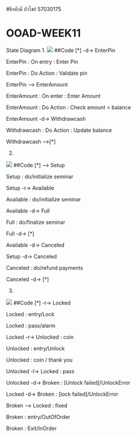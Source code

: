 #ธีรศักดิ์ บัวไขย์ 57030175
# OOAD-WEEK11
State Diagram
1.
![](http://www.plantuml.com/plantuml/img/YzQALT1DqRLJSCqhIIqAoCpZWZ4Kh1JyynHIyqgAAe5CiAW2chnBle9ZSabcFeWTbfYJcP9OagfGWAn65sQoOsv-QLu95n8RRZxGN9ZvM5KXs-ASaPgShP08aR9HI4hCISnBJaNH0FPDU6P9HafHOdboOd465p87pRpG0h2ROUQWg0IwFLeh5W00)
##Code
[*] -d-> EnterPin

EnterPin : On entry : Enter Pin

EnterPin : Do Action : Validate pin

EnterPin --> EnterAmount

EnterAmount : On enter : Enter Amount

EnterAmount : Do Action : Check amount < balance

EnterAmount -d-> Withdrawcash

Withdrawcash : Do Action : Update balance

Withdrawcash -->[*]

2.
![](http://www.plantuml.com/plantuml/img/YzQALT3LjLC8JYqfBU02amfM2Ydv-fbvcIMPYJcPLQaAnQcvcNc9HL1PtIAWSiUonCoSnAISL2uu2wSsX0hT5A1MjzAS72uG0T6G1bI3eXmi1LOPhHMBhjavCIyvDISr1UOM534O0s9mKMfQQLwAGa5YPMvgNaanGXPcDW00)
##Code
[*] --> Setup

Setup : do/initialize seminar

Setup -r-> Available

Available : do/initialize seminar

Available -d-> Full

Full : do/finalize seminar

Full -d-> [*]

Available -d-> Canceled

Setup -d-> Canceled

Canceled : do/refund payments

Canceled -d-> [*]

3.
![](http://www.plantuml.com/plantuml/img/TP0n2yCW48LtVyND1N7lqA6GeL38r2baa6Yen9xbOY3vzqcZKLle9FUzztodpQa5Jlm2TzSDMh5mm1aqUbh4PypiBSTHI2lfTR0z-a1xE3fda1Lpk2K0zkC30VufSO35JLdZDYqJ6mjDRTgLtA1nqvh0ePV6QjN6beh8KLhlE_3N7YsyhExDlFr72eUNr9El-vgKfgnKi_7YXZjT0G00)
##Code
[*] -r-> Locked

Locked : entry/Lock

Locked : pass/alarm

Locked -r-> Unlocked : coin

Unlocked : entry/Unlock

Unlocked : coin / thank you

Unlocked -l-> Locked : pass

Unlocked -d-> Broken : [Unlock failed]/UnlockError

Locked -d-> Broken : [lock failed]/UnlockError

Broken --> Locked : fixed

Broken : entry/OutOfOrder

Broken : Exit/InOrder

